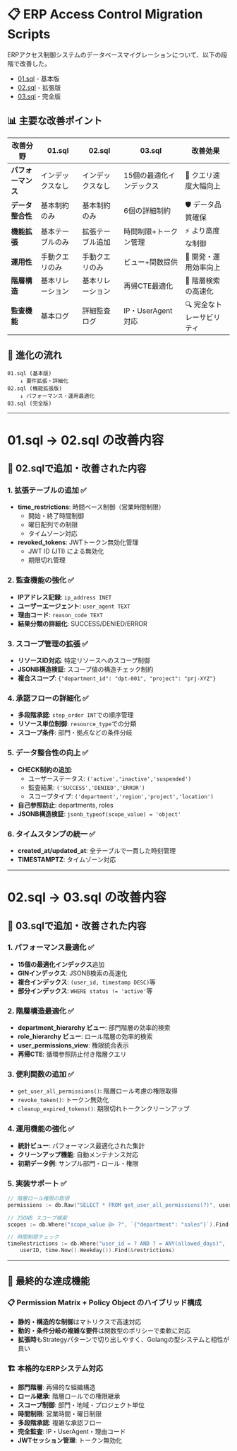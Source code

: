 # 📋 ERP Access Control Migration Scripts

ERPアクセス制御システムのデータベースマイグレーションについて、以下の段階で改善した。

- [01.sql](draft_migration_erp_acl_01.sql) - 基本版
- [02.sql](draft_migration_erp_acl_02.sql) - 拡張版  
- [03.sql](draft_migration_erp_acl_03.sql) - 完全版

## 📊 主要な改善ポイント

| 改善分野 | 01.sql | 02.sql | 03.sql | 改善効果 |
|----------|--------|--------|--------|----------|
| **パフォーマンス** | インデックスなし | インデックスなし | 15個の最適化インデックス | 🚀 クエリ速度大幅向上 |
| **データ整合性** | 基本制約のみ | 基本制約のみ | 6個の詳細制約 | 🛡️ データ品質確保 |
| **機能拡張** | 基本テーブルのみ | 拡張テーブル追加 | 時間制限+トークン管理 | ⚡ より高度な制御 |
| **運用性** | 手動クエリのみ | 手動クエリのみ | ビュー+関数提供 | 🔧 開発・運用効率向上 |
| **階層構造** | 基本リレーション | 基本リレーション | 再帰CTE最適化 | 🌳 階層検索の高速化 |
| **監査機能** | 基本ログ | 詳細監査ログ | IP・UserAgent対応 | 🔍 完全なトレーサビリティ |

## 🔄 進化の流れ

```
01.sql (基本版)
    ↓ 要件拡張・詳細化
02.sql (機能拡張版)
    ↓ パフォーマンス・運用最適化
03.sql (完全版)
```

---

# 01.sql -> 02.sql の改善内容

## 🎯 **02.sqlで追加・改善された内容**

### 1. **拡張テーブルの追加** ✅
- **time_restrictions**: 時間ベース制御（営業時間制限）
  - 開始・終了時間制御
  - 曜日配列での制限
  - タイムゾーン対応
- **revoked_tokens**: JWTトークン無効化管理
  - JWT ID (JTI) による無効化
  - 期限切れ管理

### 2. **監査機能の強化** ✅
- **IPアドレス記録**: `ip_address INET`
- **ユーザーエージェント**: `user_agent TEXT`
- **理由コード**: `reason_code TEXT`
- **結果分類の詳細化**: SUCCESS/DENIED/ERROR

### 3. **スコープ管理の拡張** ✅
- **リソースID対応**: 特定リソースへのスコープ制御
- **JSONB構造検証**: スコープ値の構造チェック制約
- **複合スコープ**: `{"department_id": "dpt-001", "project": "prj-XYZ"}`

### 4. **承認フローの詳細化** ✅
- **多段階承認**: `step_order INT`での順序管理
- **リソース単位制御**: `resource_type`での分類
- **スコープ条件**: 部門・拠点などの条件分岐

### 5. **データ整合性の向上** ✅
- **CHECK制約の追加**:
  - ユーザーステータス: `('active','inactive','suspended')`
  - 監査結果: `('SUCCESS','DENIED','ERROR')`
  - スコープタイプ: `('department','region','project','location')`
- **自己参照防止**: departments, roles
- **JSONB構造検証**: `jsonb_typeof(scope_value) = 'object'`

### 6. **タイムスタンプの統一** ✅
- **created_at/updated_at**: 全テーブルで一貫した時刻管理
- **TIMESTAMPTZ**: タイムゾーン対応

---

# 02.sql -> 03.sql の改善内容

## 🎯 **03.sqlで追加・改善された内容**

### 1. **パフォーマンス最適化** ✅
- **15個の最適化インデックス**追加
- **GINインデックス**: JSONB検索の高速化
- **複合インデックス**: `(user_id, timestamp DESC)`等
- **部分インデックス**: `WHERE status != 'active'`等

### 2. **階層構造最適化** ✅
- **department_hierarchy ビュー**: 部門階層の効率的検索
- **role_hierarchy ビュー**: ロール階層の効率的検索  
- **user_permissions_view**: 権限統合表示
- **再帰CTE**: 循環参照防止付き階層クエリ

### 3. **便利関数の追加** ✅
- `get_user_all_permissions()`: 階層ロール考慮の権限取得
- `revoke_token()`: トークン無効化
- `cleanup_expired_tokens()`: 期限切れトークンクリーンアップ

### 4. **運用機能の強化** ✅
- **統計ビュー**: パフォーマンス最適化された集計
- **クリーンアップ機能**: 自動メンテナンス対応
- **初期データ例**: サンプル部門・ロール・権限

### 5. **実装サポート** ✅
```go
// 階層ロール権限の取得
permissions := db.Raw("SELECT * FROM get_user_all_permissions(?)", userID)

// JSONB スコープ検索
scopes := db.Where("scope_value @> ?", `{"department": "sales"}`).Find(&userScopes)

// 時間制限チェック
timeRestrictions := db.Where("user_id = ? AND ? = ANY(allowed_days)", 
    userID, time.Now().Weekday()).Find(&restrictions)
```

---

## 🚀 **最終的な達成機能**

### 📋 **Permission Matrix + Policy Object のハイブリッド構成**
- **静的・構造的な制御**はマトリクスで高速対応
- **動的・条件分岐の複雑な要件**は関数型のポリシーで柔軟に対応
- **拡張時**もStrategyパターンで切り出しやすく、Golangの型システムと相性が良い

### 🏗️ **本格的なERPシステム対応**
- **部門階層**: 再帰的な組織構造
- **ロール継承**: 階層ロールでの権限継承
- **スコープ制御**: 部門・地域・プロジェクト単位
- **時間制限**: 営業時間・曜日制限
- **多段階承認**: 複雑な承認フロー
- **完全監査**: IP・UserAgent・理由コード
- **JWTセッション管理**: トークン無効化
